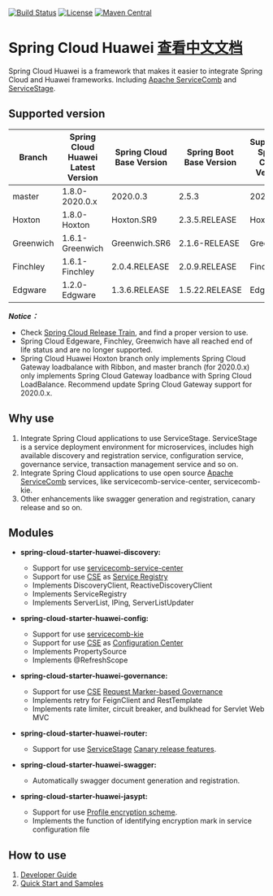 [![Build Status](https://travis-ci.org/huaweicloud/spring-cloud-huawei.svg?branch=master)](https://travis-ci.org/huaweicloud/spring-cloud-huawei)
[![License](https://img.shields.io/badge/license-Apache%202-4EB1BA.svg)](https://www.apache.org/licenses/LICENSE-2.0.html)
[![Maven Central](https://maven-badges.herokuapp.com/maven-central/com.huaweicloud/spring-cloud-huawei/badge.svg)](https://search.maven.org/search?q=g:com.huaweicloud%20AND%20a:spring-cloud-huawei-dependencies) 

# Spring Cloud Huawei [查看中文文档](README_CN.md)

Spring Cloud Huawei is a framework that makes it easier to integrate Spring Cloud and Huawei frameworks.
Including [Apache ServiceComb](http://servicecomb.apache.org) and [ServiceStage][ServiceStage].

## Supported version

| Branch | Spring Cloud Huawei Latest Version | Spring Cloud Base Version | Spring Boot Base Version | Supported Spring Cloud Version | Supported Spring Boot Version|
| ---------- | ------------ | ----------- | ----------- | ----------- | ----------- |
| master | 1.8.0-2020.0.x | 2020.0.3 | 2.5.3 | 2020.0.x | 2.5.x |
| Hoxton | 1.8.0-Hoxton | Hoxton.SR9 | 2.3.5.RELEASE | Hoxton | 2.3.x |
| Greenwich | 1.6.1-Greenwich | Greenwich.SR6 | 2.1.6-RELEASE | Greenwich | 2.1.x |
| Finchley | 1.6.1-Finchley | 2.0.4.RELEASE | 2.0.9.RELEASE     | Finchley     | 2.0.x       |
| Edgware | 1.2.0-Edgware | 1.3.6.RELEASE  | 1.5.22.RELEASE    | Edgware      | 1.5.x       |

***Notice：***
* Check [Spring Cloud Release Train](https://spring.io/projects/spring-cloud), and find a proper version to use.
* Spring Cloud Edgeware, Finchley, Greenwich have all reached end of life status and are no longer supported.
* Spring Cloud Huawei Hoxton branch only implements Spring Cloud Gateway loadbalance with Ribbon, and master branch (for 2020.0.x) only implements
  Spring Cloud Gateway loadbance with Spring Cloud LoadBalance. Recommend update Spring Cloud Gateway support for 2020.0.x.

## Why use

1. Integrate Spring Cloud applications to use ServiceStage. ServiceStage is a service deployment environment for microservices,
   includes high available discovery and registration service, configuration service, governance service, transaction management
   service and so on. 
2. Integrate Spring Cloud applications to use open source [Apache ServiceComb][ServiceComb] services, like servicecomb-service-center, servicecomb-kie.
3. Other enhancements like swagger generation and registration, canary release and so on.

## Modules

 * **spring-cloud-starter-huawei-discovery:**
     * Support for use [servicecomb-service-center](https://github.com/apache/servicecomb-service-center)
     * Support for use [CSE][CSE] as [Service Registry][Service Registry]
     * Implements DiscoveryClient, ReactiveDiscoveryClient
     * Implements ServiceRegistry
     * Implements ServerList, IPing, ServerListUpdater

 * **spring-cloud-starter-huawei-config:**
     * Support for use [servicecomb-kie](https://github.com/apache/servicecomb-kie)
     * Support for use [CSE][CSE] as [Configuration Center][Configuration Center]
     * Implements PropertySource
     * Implements @RefreshScope

 * **spring-cloud-starter-huawei-governance:**
     * Support for use [CSE][CSE] [Request Marker-based Governance][Request Marker-based Governance]
     * Implements retry for FeignClient and RestTemplate
     * Implements rate limiter, circuit breaker, and bulkhead for Servlet Web MVC

 * **spring-cloud-starter-huawei-router:**
     * Support for use [ServiceStage][ServiceStage] [Canary release features][Canary release features].

 * **spring-cloud-starter-huawei-swagger:**
     * Automatically swagger document generation and registration. 

* **spring-cloud-starter-huawei-jasypt:**
     * Support for use [Profile encryption scheme][Profile encryption scheme].
     * Implements the function of identifying encryption mark in service configuration file

## How to use

1. [Developer Guide](https://support.huaweicloud.com/intl/en-us/devg-servicestage/ss-devg-0010.html)
2. [Quick Start and Samples](https://github.com/huaweicloud/spring-cloud-huawei-samples)

[ServiceStage]: https://support.huaweicloud.com/intl/en-us/productdesc-servicestage/ss_productdesc_0001.html
[CSE]: https://www.huaweicloud.com/intl/en-us/product/cse.html
[Service Registry]: https://support.huaweicloud.com/intl/en-us/devg-servicestage/ss-devg-0017.html
[Configuration Center]: https://support.huaweicloud.com/intl/en-us/devg-servicestage/ss-devg-0018.html
[Request Marker-based Governance]: https://support.huaweicloud.com/intl/en-us/devg-servicestage/ss-devg-0020.html
[Canary release features]: https://support.huaweicloud.com/devg-servicestage/ss-devg-0023.html
[ServiceComb]: http://servicecomb.apache.org/developers/
[Profile encryption scheme]: https://support.huaweicloud.com/bestpractice-cse/cse_bestpractice_0007.html
